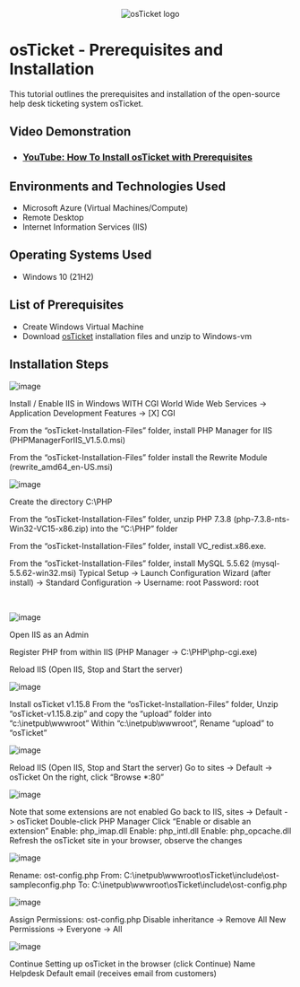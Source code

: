 <p align="center">
<img src="https://i.imgur.com/Clzj7Xs.png" alt="osTicket logo"/>
</p>

<h1>osTicket - Prerequisites and Installation</h1>
This tutorial outlines the prerequisites and installation of the open-source help desk ticketing system osTicket.<br />


<h2>Video Demonstration</h2>

- ### [YouTube: How To Install osTicket with Prerequisites](https://www.youtube.com)

<h2>Environments and Technologies Used</h2>

- Microsoft Azure (Virtual Machines/Compute)
- Remote Desktop
- Internet Information Services (IIS)

<h2>Operating Systems Used </h2>

- Windows 10</b> (21H2)

<h2>List of Prerequisites</h2>

- Create Windows Virtual Machine
- Download [osTicket](https://drive.google.com/uc?export=download&id=1b3RBkXTLNGXbibeMuAynkfzdBC1NnqaD) installation files and unzip to Windows-vm


<h2>Installation Steps</h2>

![image](https://github.com/user-attachments/assets/c36e4f58-13ae-4e69-bbec-f4f44cde0f4b)

<p>
Install / Enable IIS in Windows WITH CGI
World Wide Web Services -> Application Development Features -> [X] CGI

From the “osTicket-Installation-Files” folder, install PHP Manager for IIS (PHPManagerForIIS_V1.5.0.msi)

From the “osTicket-Installation-Files” folder install the Rewrite Module (rewrite_amd64_en-US.msi)
</p>

![image](https://github.com/user-attachments/assets/7ebcd31f-992e-4e1a-a51d-d9061494b3bb)

<p>
Create the directory C:\PHP

From the “osTicket-Installation-Files” folder, unzip PHP 7.3.8 (php-7.3.8-nts-Win32-VC15-x86.zip) into the “C:\PHP” folder

From the “osTicket-Installation-Files” folder, install VC_redist.x86.exe.

From the “osTicket-Installation-Files” folder, install MySQL 5.5.62 (mysql-5.5.62-win32.msi)
Typical Setup ->
Launch Configuration Wizard (after install) ->
Standard Configuration ->
Username: root
Password: root

</p>
<br />

![image](https://github.com/user-attachments/assets/9aee5774-75e1-4d04-9da3-fbb3a3742c5a)

<p>Open IIS as an Admin

Register PHP from within IIS (PHP Manager -> C:\PHP\php-cgi.exe)

Reload IIS (Open IIS, Stop and Start the server)
</p>

![image](https://github.com/user-attachments/assets/89447d07-bb76-4b2b-8013-1ea58509396b)
<p>
Install osTicket v1.15.8
From the “osTicket-Installation-Files” folder, 
Unzip “osTicket-v1.15.8.zip” and copy the “upload” folder into “c:\inetpub\wwwroot”
Within “c:\inetpub\wwwroot”, Rename “upload” to “osTicket” </p>

![image](https://github.com/user-attachments/assets/96463a88-9809-4fcf-8687-bbaeec5f359e)
<p>
Reload IIS (Open IIS, Stop and Start the server)
Go to sites -> Default -> osTicket
On the right, click “Browse *:80”
</p>

![image](https://github.com/user-attachments/assets/1a214cb3-2a69-467f-9489-784eb5d60d7b)
<p>Note that some extensions are not enabled
Go back to IIS, sites -> Default -> osTicket
Double-click PHP Manager
Click “Enable or disable an extension”
Enable: php_imap.dll
Enable: php_intl.dll
Enable: php_opcache.dll
Refresh the osTicket site in your browser, observe the changes
</p>

![image](https://github.com/user-attachments/assets/5bf60b41-ddd4-46f6-8bc6-d48754a1f762)
<p> 
Rename: ost-config.php
From: C:\inetpub\wwwroot\osTicket\include\ost-sampleconfig.php
To: C:\inetpub\wwwroot\osTicket\include\ost-config.php
</p>

![image](https://github.com/user-attachments/assets/f41ba263-6632-4acd-b5e4-6da30918ff0a)
<p>
Assign Permissions: ost-config.php
Disable inheritance -> Remove All
New Permissions -> Everyone -> All
</p>

![image](https://github.com/user-attachments/assets/2ecf9dd8-f90a-4721-90a0-002131c8a491)

<p>Continue Setting up osTicket in the browser (click Continue)
Name Helpdesk
Default email (receives email from customers)
</p>

